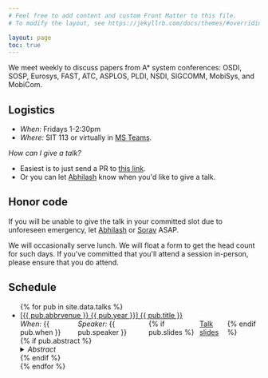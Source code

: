 ```yaml
---
# Feel free to add content and custom Front Matter to this file.
# To modify the layout, see https://jekyllrb.com/docs/themes/#overriding-theme-defaults

layout: page
toc: true
---
```

We meet weekly to discuss papers from A\* system conferences: OSDI, SOSP,
Eurosys, FAST, ATC, ASPLOS, PLDI, NSDI, SIGCOMM, MobiSys, and MobiCom.

## Logistics

* *When:* Fridays 1-2:30pm
* *Where:* SIT 113 or virtually in [MS Teams](https://teams.microsoft.com/l/team/19%3aRCfaq891_efLuFCzx8w4qEjO4sFxH6d_7rQvBkWUwgc1%40thread.tacv2/conversations?groupId=7329f207-f51b-439c-90b2-36896cc7eeaa&tenantId=624d5c4b-45c5-4122-8cd0-44f0f84e945d).


*How can I give a talk?* 
* Easiest is to just send a PR to [this link](https://github.com/systems-rg/systems-rg.github.io).
* Or you can let [Abhilash](mailto:ajindal@cse.iitd.ac.in) know when you'd like to give a talk.

## Honor code
If you will be unable to give the talk in your committed slot due to unforeseen
emergency, let [Abhilash](mailto:ajindal@cse.iitd.ac.in) or
[Sorav](mailto:sbansal@iitd.ac.in) ASAP.

We will occasionally serve lunch. We will float a form to get the head count
for such days.  If you've committed that you'll attend a session in-person,
	please ensure that you do attend. 

## Schedule
<ul>
{% for pub in site.data.talks %}
<li>
	<a href="{{ pub.url }}" target="_blank">[{{ pub.abbrvenue }} {{ pub.year }}] {{ pub.title }}</a>
	<br/>
	<div style="justify-content: space-between; display: flex">
		<span> <i>When:</i> {{ pub.when }}</span>
		<span> <i>Speaker:</i> {{ pub.speaker }} </span> 
		{% if pub.slides %}
			<span> <a href="{{ pub.slides }}" target="_blank">Talk slides</a> </span>
		{% endif %}
	</div>
	{% if pub.abstract %}
		<details>
			<summary><i>Abstract</i></summary>
			{{ pub.abstract }}
		</details>
	{% endif %}
	<br>
</li>
{% endfor %}
</ul>
